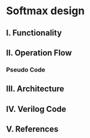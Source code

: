 # Softmax design


## I. Functionality



## II. Operation Flow

### Pseudo Code

## III. Architecture

## IV. Verilog Code

## V. References
